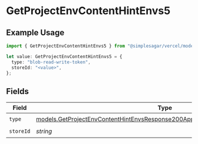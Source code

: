 # GetProjectEnvContentHintEnvs5

## Example Usage

```typescript
import { GetProjectEnvContentHintEnvs5 } from "@simplesagar/vercel/models/getprojectenvop.js";

let value: GetProjectEnvContentHintEnvs5 = {
  type: "blob-read-write-token",
  storeId: "<value>",
};
```

## Fields

| Field                                                                                                                                                                    | Type                                                                                                                                                                     | Required                                                                                                                                                                 | Description                                                                                                                                                              |
| ------------------------------------------------------------------------------------------------------------------------------------------------------------------------ | ------------------------------------------------------------------------------------------------------------------------------------------------------------------------ | ------------------------------------------------------------------------------------------------------------------------------------------------------------------------ | ------------------------------------------------------------------------------------------------------------------------------------------------------------------------ |
| `type`                                                                                                                                                                   | [models.GetProjectEnvContentHintEnvsResponse200ApplicationJSONResponseBody25Type](../models/getprojectenvcontenthintenvsresponse200applicationjsonresponsebody25type.md) | :heavy_check_mark:                                                                                                                                                       | N/A                                                                                                                                                                      |
| `storeId`                                                                                                                                                                | *string*                                                                                                                                                                 | :heavy_check_mark:                                                                                                                                                       | N/A                                                                                                                                                                      |